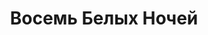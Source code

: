 ---
draft: false
slug: vosem-belykh-nochei-31bfd19f
title: Восемь Белых Ночей
type: books
params:
  authors:
  - André Aciman
  bookTitle: Восемь Белых Ночей
  book_description: «Восемь белых ночей» — романтическая история о встрече в канун
    Рождества и любви с первого взгляда. Молодым людям, познакомившимся на вечеринке,
    суждено провести вместе восемь ночей, в ходе которых они то сближаются, то отдаляются,
    пытаясь понять свои истинные чувства в отношении друг друга. Мастерски исследуя
    тонкости человеческой натуры, Асиман вновь доказывает, что его по праву называют
    одним из главных американских романистов современности.
  cover: https://images-na.ssl-images-amazon.com/images/S/compressed.photo.goodreads.com/books/1598340545i/55114378.jpg
  isbn: '9785604458020'
  languages:
  - Русский
  goodreads_link: https://www.goodreads.com/book/show/55114378
  page_count: '2020'
  publication_year: '2020'
  publishers:
  - Popcorn books
  russian_audioversion: 'no'
  russian_translation_status: exists
  short_book_description: «Восемь белых ночей» — романтическая история о встрече в
    канун Рождества и любви с первого взгляда. Молодым людям, познакомившимся на вечеринке,
    суждено провести вместе восемь ночей, в ходе...
  tags:
  - LGBTQ+
  - adult fiction
  - christmas
  - contemporary
  - fiction
  - literary fiction
  - love
  - male-female romance
  - novels
  - romance
---